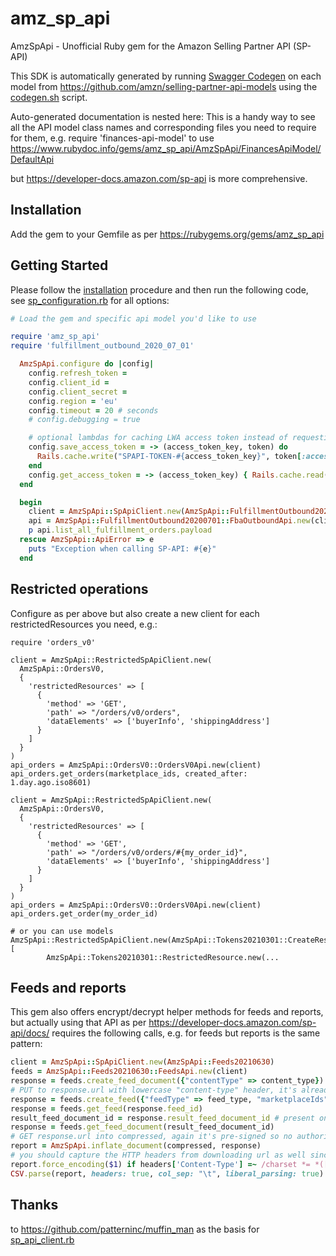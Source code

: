 # amz_sp_api

AmzSpApi - Unofficial Ruby gem for the Amazon Selling Partner API (SP-API)

This SDK is automatically generated by running [Swagger Codegen](https://github.com/swagger-api/swagger-codegen) on each model from https://github.com/amzn/selling-partner-api-models using the [codegen.sh](codegen.sh) script.

Auto-generated documentation is nested here:  This is a handy way to see all the API model class names and corresponding files you need to require for them, e.g. require 'finances-api-model' to use https://www.rubydoc.info/gems/amz_sp_api/AmzSpApi/FinancesApiModel/DefaultApi

but https://developer-docs.amazon.com/sp-api is more comprehensive.

## Installation

Add the gem to your Gemfile as per https://rubygems.org/gems/amz_sp_api

## Getting Started

Please follow the [installation](#installation) procedure and then run the following code, see [sp_configuration.rb](lib/sp_configuration.rb) for all options:
```ruby
# Load the gem and specific api model you'd like to use

require 'amz_sp_api'
require 'fulfillment_outbound_2020_07_01'

  AmzSpApi.configure do |config|
    config.refresh_token =
    config.client_id =
    config.client_secret =
    config.region = 'eu'
    config.timeout = 20 # seconds
    # config.debugging = true

    # optional lambdas for caching LWA access token instead of requesting it each time, e.g.:
    config.save_access_token = -> (access_token_key, token) do
      Rails.cache.write("SPAPI-TOKEN-#{access_token_key}", token[:access_token], expires_in: token[:expires_in] - 60)
    end
    config.get_access_token = -> (access_token_key) { Rails.cache.read("SPAPI-TOKEN-#{access_token_key}") }
  end

  begin
    client = AmzSpApi::SpApiClient.new(AmzSpApi::FulfillmentOutbound20200701)
    api = AmzSpApi::FulfillmentOutbound20200701::FbaOutboundApi.new(client)
    p api.list_all_fulfillment_orders.payload
  rescue AmzSpApi::ApiError => e
    puts "Exception when calling SP-API: #{e}"
  end
```

## Restricted operations

Configure as per above but also create a new client for each restrictedResources you need, e.g.:

```
require 'orders_v0'

client = AmzSpApi::RestrictedSpApiClient.new(
  AmzSpApi::OrdersV0,
  {
    'restrictedResources' => [
      {
        'method' => 'GET',
        'path' => "/orders/v0/orders",
        'dataElements' => ['buyerInfo', 'shippingAddress']
      }
    ]
  }
)
api_orders = AmzSpApi::OrdersV0::OrdersV0Api.new(client)
api_orders.get_orders(marketplace_ids, created_after: 1.day.ago.iso8601)

client = AmzSpApi::RestrictedSpApiClient.new(
  AmzSpApi::OrdersV0,
  {
    'restrictedResources' => [
      {
        'method' => 'GET',
        'path' => "/orders/v0/orders/#{my_order_id}",
        'dataElements' => ['buyerInfo', 'shippingAddress']
      }
    ]
  }
)
api_orders = AmzSpApi::OrdersV0::OrdersV0Api.new(client)
api_orders.get_order(my_order_id)

# or you can use models AmzSpApi::RestrictedSpApiClient.new(AmzSpApi::Tokens20210301::CreateRestrictedDataTokenRequest.new(restricted_resources: [
        AmzSpApi::Tokens20210301::RestrictedResource.new(...
```

## Feeds and reports

This gem also offers encrypt/decrypt helper methods for feeds and reports, but actually using that API as per https://developer-docs.amazon.com/sp-api/docs/ requires the following calls, e.g. for feeds but reports is the same pattern:

```ruby
client = AmzSpApi::SpApiClient.new(AmzSpApi::Feeds20210630)
feeds = AmzSpApi::Feeds20210630::FeedsApi.new(client)
response = feeds.create_feed_document({"contentType" => content_type})
# PUT to response.url with lowercase "content-type" header, it's already pre-signed
response = feeds.create_feed({"feedType" => feed_type, "marketplaceIds" => marketplace_ids, "inputFeedDocumentId" => response.feed_document_id})
response = feeds.get_feed(response.feed_id)
result_feed_document_id = response.result_feed_document_id # present once it is successful
response = feeds.get_feed_document(result_feed_document_id)
# GET response.url into compressed, again it's pre-signed so no authorization needed
report = AmzSpApi.inflate_document(compressed, response)
# you should capture the HTTP headers from downloading url as well since it's often Cp1252
report.force_encoding($1) if headers['Content-Type'] =~ /charset *= *([^;]+)/
CSV.parse(report, headers: true, col_sep: "\t", liberal_parsing: true) # if it's a CSV report type
```

## Thanks

to https://github.com/patterninc/muffin_man as the basis for [sp_api_client.rb](lib/sp_api_client.rb)